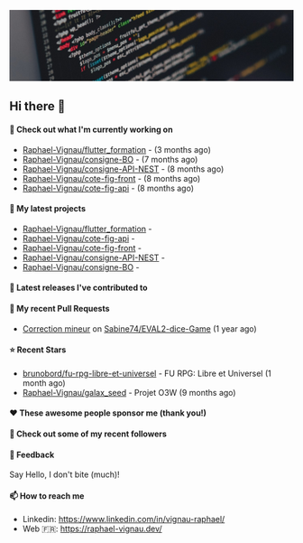 ![Header](images/header.jpg)

## Hi there 👋

#### 👷 Check out what I'm currently working on

- [Raphael-Vignau/flutter_formation](https://github.com/Raphael-Vignau/flutter_formation) -  (3 months ago)
- [Raphael-Vignau/consigne-BO](https://github.com/Raphael-Vignau/consigne-BO) -  (7 months ago)
- [Raphael-Vignau/consigne-API-NEST](https://github.com/Raphael-Vignau/consigne-API-NEST) -  (8 months ago)
- [Raphael-Vignau/cote-fig-front](https://github.com/Raphael-Vignau/cote-fig-front) -  (8 months ago)
- [Raphael-Vignau/cote-fig-api](https://github.com/Raphael-Vignau/cote-fig-api) -  (8 months ago)

#### 🌱 My latest projects

- [Raphael-Vignau/flutter_formation](https://github.com/Raphael-Vignau/flutter_formation) - 
- [Raphael-Vignau/cote-fig-api](https://github.com/Raphael-Vignau/cote-fig-api) - 
- [Raphael-Vignau/cote-fig-front](https://github.com/Raphael-Vignau/cote-fig-front) - 
- [Raphael-Vignau/consigne-API-NEST](https://github.com/Raphael-Vignau/consigne-API-NEST) - 
- [Raphael-Vignau/consigne-BO](https://github.com/Raphael-Vignau/consigne-BO) - 


#### 🔭 Latest releases I've contributed to


#### 🔨 My recent Pull Requests

- [Correction mineur](https://github.com/Sabine74/EVAL2-dice-Game/pull/1) on [Sabine74/EVAL2-dice-Game](https://github.com/Sabine74/EVAL2-dice-Game) (1 year ago)

#### ⭐ Recent Stars

- [brunobord/fu-rpg-libre-et-universel](https://github.com/brunobord/fu-rpg-libre-et-universel) - FU RPG: Libre et Universel (1 month ago)
- [Raphael-Vignau/galax_seed](https://github.com/Raphael-Vignau/galax_seed) - Projet O3W (9 months ago)

#### ❤️ These awesome people sponsor me (thank you!)


#### 👯 Check out some of my recent followers


#### 💬 Feedback

Say Hello, I don't bite (much)!

#### 📫 How to reach me

- Linkedin: https://www.linkedin.com/in/vignau-raphael/
- Web  🇫🇷: https://raphael-vignau.dev/

